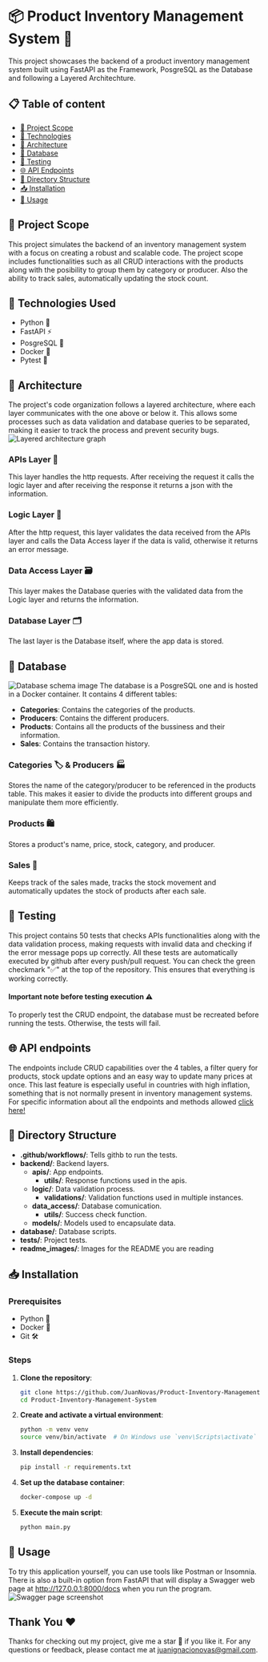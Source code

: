 # 📦 Product Inventory Management System 🌟
This project showcases the backend of a product inventory management system built using FastAPI as the Framework, PosgreSQL as the Database and following a Layered Architechture.

## 📋 Table of content
- [📌 Project Scope](#-project-scope)
- [🔧 Technologies](#-technologies-used)
- [📐 Architecture](#-architecture)
- [💾 Database](#-database)
- [🧪 Testing](#-testing)
- [🌐 API Endpoints](#-api-endpoints)
- [📂 Directory Structure](#-directory-structure)
- [📥 Installation](#-installation)
- [🚀 Usage](#-usage)

## 📌 Project Scope
This project simulates the backend of an inventory management system with a focus on creating a robust and scalable code. The project scope includes functionalities such as all CRUD interactions with the products along with the posibility to group them by category or producer. Also the ability to track sales, automatically updating the stock count. 

## 🔧 Technologies Used
- Python 🐍
- FastAPI ⚡
- PosgreSQL 🐘
- Docker 🐋
- Pytest 🧪

## 📐 Architecture
The project's code organization follows a layered architecture, where each layer communicates with the one above or below it. This allows some processes such as data validation and database queries to be separated, making it easier to track the process and prevent security bugs.
![Layered architecture graph](readme_images/architecture_graph.png)
### APIs Layer 📡
This layer handles the http requests. After receiving the request it calls the logic layer and after receiving the response it returns a json with the information.
### Logic Layer 🧠
After the http request, this layer validates the data received from the APIs layer and calls the Data Access layer if the data is valid, otherwise it returns an error message.
### Data Access Layer 🗃️
This layer makes the Database queries with the validated data from the Logic layer and returns the information.
### Database Layer 🗂️
The last layer is the Database itself, where the app data is stored.

## 💾 Database
![Database schema image](readme_images/database_schema.JPG)
The database is a PosgreSQL one and is hosted in a Docker container. It contains 4 different tables:
- **Categories**: Contains the categories of the products.
- **Producers**: Contains the different producers.
- **Products**: Contains all the products of the bussiness and their information.
- **Sales**: Contains the transaction history.

### Categories 🏷️ & Producers 🏭
Stores the name of the category/producer to be referenced in the products table. This makes it easier to divide the products into different groups and manipulate them more efficiently.
### Products 🛍️
Stores a product's name, price, stock, category, and producer. 
### Sales 🛒
Keeps track of the sales made, tracks the stock movement and automatically updates the stock of products after each sale.

## 🧪 Testing
This project contains 50 tests that checks APIs functionalities along with the data validation process, making requests with invalid data and checking if the error message pops up correctly. All these tests are automatically executed by github after every push/pull request. You can check the green checkmark "✅" at the top of the repository. This ensures that everything is working correctly.
#### Important note before testing execution ⚠️
To properly test the CRUD endpoint, the database must be recreated before running the tests. Otherwise, the tests will fail.

## 🌐 API endpoints
The endpoints include CRUD capabilities over the 4 tables, a filter query for products, stock update options and an easy way to update many prices at once. This last feature is especially useful in countries with high inflation, something that is not normally present in inventory management systems.  
For specific information about all the endpoints and methods allowed [click here!](endpoints_documentation.md)

## 📂 Directory Structure

- **.github/workflows/**: Tells githb to run the tests.
- **backend/**: Backend layers.
    - **apis/**: App endpoints.
        - **utils/**: Response functions used in the apis.
    - **logic/**: Data validation process.
        - **validations/**: Validation functions used in multiple instances.
    - **data_access/**: Database comunication.
        - **utils/**: Success check function.
    - **models/**: Models used to encapsulate data.
- **database/**: Database scripts.
- **tests/**: Project tests.
- **readme_images/**: Images for the README you are reading

## 📥 Installation

### Prerequisites

- Python 🐍
- Docker 🐋
- Git 🛠️

### Steps

1. **Clone the repository**:
    ```bash
    git clone https://github.com/JuanNovas/Product-Inventory-Management-System.git
    cd Product-Inventory-Management-System
    ```
2. **Create and activate a virtual environment**:
    ```bash
    python -m venv venv
    source venv/bin/activate  # On Windows use `venv\Scripts\activate`
    ```
3. **Install dependencies**:
    ```bash
    pip install -r requirements.txt
    ```
4. **Set up the database container**:
    ```bash
    docker-compose up -d
    ```
5. **Execute the main script**:
    ```bash
    python main.py
    ```

## 🚀 Usage
To try this application yourself, you can use tools like Postman or Insomnia. There is also a built-in option from FastAPI that will display a Swagger web page at http://127.0.0.1:8000/docs when you run the program.
![Swagger page screenshot](readme_images/swagger_screenshot.JPG)

## Thank You ❤️

Thanks for checking out my project, give me a star 🌟 if you like it. 
For any questions or feedback, please contact me at [juanignacionovas@gmail.com](mailto:juanignacionovas@gmail.com).